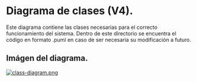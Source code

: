
# **Diagrama de clases (V4).**

Este diagrama contiene las clases necesarias para el correcto funcionamiento del sistema.
Dentro de este directorio se encuentra el código en formato .puml en caso de ser necesaria su modificación a futuro.

## Imágen del diagrama.
[![class-diagram.png](https://i.postimg.cc/jj20fLBp/class-diagram.png)](https://postimg.cc/TKz4MYd0)
